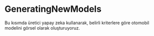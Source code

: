# GeneratingNewModels
Bu kısımda üretici yapay zeka kullanarak, belirli kriterlere göre otomobil modelini görsel olarak oluşturuyoruz.
